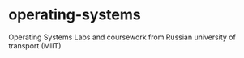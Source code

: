 # operating-systems
Operating Systems Labs and coursework from Russian university of transport (MIIT)
